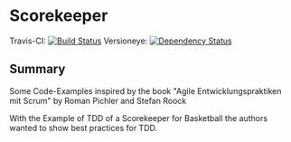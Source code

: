 # Scorekeeper
Travis-CI: [![Build Status](https://travis-ci.org/digifa/Scorekeeper.svg?branch=master)](https://travis-ci.org/digifa/Scorekeeper) Versioneye: [![Dependency Status](https://www.versioneye.com/java/org.standardout:gradle-versioneye-plugin/1.4.0/badge?style=flat-square)](https://www.versioneye.com/java/org.standardout:gradle-versioneye-plugin/1.4.0)
## Summary
Some Code-Examples inspired by the book "Agile Entwicklungspraktiken mit Scrum" by Roman Pichler and Stefan Roock

With the Example of TDD of a Scorekeeper for Basketball the authors wanted to show best practices for TDD.